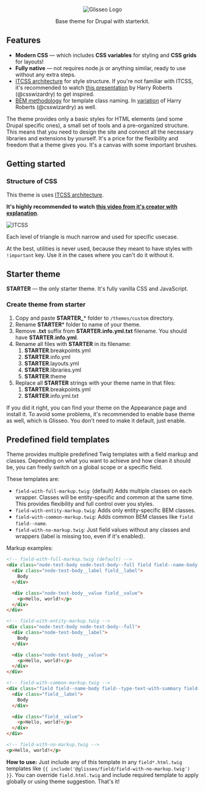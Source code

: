 <p align="center">
 <img src="https://rawgit.com/Niklan/Glisseo/8.x-1.x/logo.svg" align="center" alt="Glisseo Logo">

 <p align="center">
   Base theme for Drupal with starterkit.
 </p>
</p>

## Features

- **Modern CSS** — which includes **CSS variables** for styling and **CSS grids** for layouts!
- **Fully native** — not requires node.js or anything similar, ready to use without any extra steps.
- [ITCSS architecture](https://github.com/ahmadajmi/awesome-itcss) for style structure. If you're not familiar with ITCSS, it's recommended to watch [this presentation](https://www.youtube.com/watch?v=1OKZOV-iLj4&feature=youtu.be&t=524) by Harry Roberts (@csswizardry) to get inspired.
- [BEM methodology](https://bem.info/) for template class naming. In [variation](https://csswizardry.com/2013/01/mindbemding-getting-your-head-round-bem-syntax/) of Harry Roberts (@csswizardry) as well.

The theme provides only a basic styles for HTML elements (and some Drupal specific ones), a small set of tools and a pre-organized structure. This means that you need to design the site and connect all the necessary libraries and extensions by yourself. It's a price for the flexibility and freedom that a theme gives you. It's a canvas with some important brushes.

## Getting started

### Structure of CSS

This theme is uses [ITCSS architecture](https://github.com/ahmadajmi/awesome-itcss).

**It's highly recommended to watch [this video from it's creator with explanation](https://youtu.be/1OKZOV-iLj4?t=524)**.

![ITCSS](https://i.imgur.com/mropqbH.png)

Each level of triangle is much narrow and used for specific usecase.

At the best, utilities is never used, because they meant to have styles with `!important` key. Use it in the cases where you can't do it without it.

## Starter theme

**STARTER** — the only starter theme. It's fully vanilla CSS and JavaScript.

### Create theme from starter

1. Copy and paste **STARTER_*** folder to `/themes/custom` directory.
2. Rename **STARTER*** folder to name of your theme.
3. Remove **.txt** suffix from **STARTER.info.yml.txt** filename. You should have **STARTER.info.yml**.
4. Rename all files with **STARTER** in its filename:
   1. **STARTER**.breakpoints.yml
   2. **STARTER**.info.yml
   3. **STARTER**.layouts.yml
   4. **STARTER**.libraries.yml
   5. **STARTER**.theme
5. Replace all **STARTER** strings with your theme name in that files:
   1. **STARTER**.breakpoints.yml
   2. **STARTER**.info.yml.txt

If you did it right, you can find your theme on the Appearance page and install it. To avoid some problems, it's recommended to enable base theme as well, which is Glisseo. You don't need to make it default, just enable.

## Predefined field templates

Theme provides multiple predefined Twig templates with a field markup and classes. Depending on what you want to achieve and how clean it should be, you can freely switch on a global scope or a specific field.

These templates are:

- `field-with-full-markup.twig`: (default) Adds multiple classes on each wrapper. Classes will be entity-specific and common at the same time. This provides flexibility and full control over you styles.
- `field-with-entity-markup.twig`: Adds only entity-specific BEM classes.
- `field-with-common-markup.twig`: Adds common BEM classes like `field field--name`.
- `field-with-no-markup.twig`: Just field values without any classes and wrappers (label is missing too, even if it's enabled).

Markup examples:

```html
<!-- field-with-full-markup.twig (default) -->
<div class="node-test-body node-test-body--full field field--name-body field--type-text-with-summary field--label-above">
  <div class="node-test-body__label field__label">
    Body
  </div>

  <div class="node-test-body__value field__value">
    <p>Hello, world!</p>
  </div>
</div>

<!-- field-with-entity-markup.twig -->
<div class="node-test-body node-test-body--full">
  <div class="node-test-body__label">
    Body
  </div>

  <div class="node-test-body__value">
    <p>Hello, world!</p>
  </div>
</div>

<!-- field-with-common-markup.twig -->
<div class="field field--name-body field--type-text-with-summary field--label-above">
  <div class="field__label">
    Body
  </div>

  <div class="field__value">
    <p>Hello, world!</p>
  </div>
</div>

<!-- field-with-no-markup.twig -->
<p>Hello, world!</p>
```

**How to use:** Just include any of this template in any `field*.html.twig` templates like `{{ include('@glisseo/field/field-with-no-markup.twig') }}`. You can override `field.html.twig` and include required template to apply globally or using theme suggestion. That's it!
